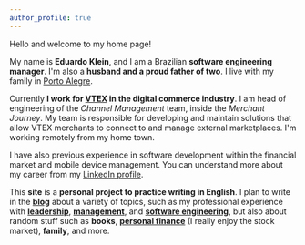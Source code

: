 ```yaml
---
author_profile: true
---
```


Hello and welcome to my home page!

My name is **Eduardo Klein**, and I am a Brazilian **software engineering manager**. I'm also a **husband and a proud father of two**. I live with my family in [Porto Alegre](https://en.wikipedia.org/wiki/Porto_Alegre).

Currently **I work for [VTEX](/about/vtex) in the digital commerce industry**. I am head of engineering of the *Channel Management* team, inside the *Merchant Journey*. My team is responsible for developing and maintain solutions that allow VTEX merchants to connect to and manage external marketplaces. I'm working remotely from my home town. 

I have also previous experience in software development within the financial market and mobile device management. You can understand more about my career from my [LinkedIn profile](https://www.linkedin.com/in/eduardopklein).

This **site** is a **personal project to practice writing in English**. I plan to write in the **[blog](/blog)** about a variety of topics, such as my professional experience with **[leadership](/leadership)**, **[management](/mgmt)**, and **[software engineering](/mgmt/swe)**, but also about random stuff such as **books**, **[personal finance](/categories#personal-finance)** (I really enjoy the stock market), **family**, and more.